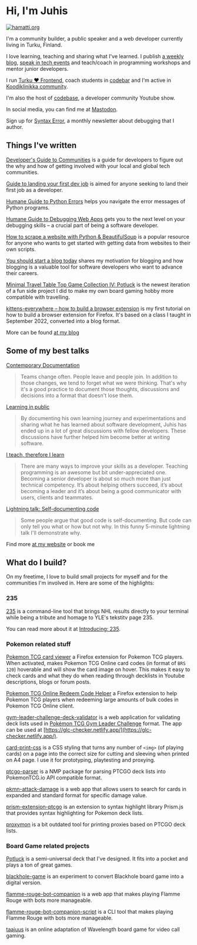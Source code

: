# Hi, I'm Juhis

[![hamatti.org](https://img.shields.io/badge/-hamatti.org-%23971226?link=https://hamatti.org)](https://hamatti.org)

I'm a community builder, a public speaker and a web developer currently living in Turku, Finland.

I love learning, teaching and sharing what I've learned. I publish [a weekly blog](https://hamatti.org/blog), [speak in tech events](https://hamatti.org/speaking) and teach/coach in programming workshops and mentor junior developers.

I run [Turku ❤️  Frontend](https://turkufrontend.fi), coach students in [codebar](https://codebar.io/) and I'm active in [Koodiklinikka community](https://koodiklinikka.fi/).

I'm also the host of [codebase](https://hamatti.org/codebase), a developer community Youtube show.

In social media, you can find me at <a href="https://mastodon.world/@hamatti" rel="me">Mastodon</a>.

Sign up for [Syntax Error](https://www.syntaxerror.tech/), a monthly newsletter about debugging that I author.

## Things I've written

[Developer's Guide to Communities](https://hamatti.org/posts/developers-guide-to-communities/) is a guide for developers to figure out the why and how of getting involved with your local and global tech communities.

[Guide to landing your first dev job](https://hamatti.org/posts/guide-to-landing-your-first-dev-job/) is aimed for anyone seeking to land their first job as a developer.

[Humane Guide to Python Errors](https://hamatti.org/guides/humane-guide-to-python-errors/) helps you navigate the error messages of Python programs.

[Humane Guide to Debugging Web Apps](https://hamatti.org/guides/humane-guide-to-debugging/) gets you to the next level on your debugging skills – a crucial part of being a software developer.

[How to scrape a website with Python & BeautifulSoup](https://hamatti.org/posts/how-to-scrape-website-with-python-beautifulsoup/) is a popular resource for anyone who wants to get started with getting data from websites to their own scripts.

[You should start a blog today](https://hamatti.org/posts/you-should-start-a-blog-today/) shares my motivation for blogging and how blogging is a valuable tool for software developers who want to advance their careers.

[Minimal Travel Table Top Game Collection IV: Potluck](https://hamatti.org/tabletop/potluck) is the newest iteration of a fun side project I did to make my own board gaming hobby more compatible with travelling.

[kittens-everywhere – how to build a browser extension](https://hamatti.org/posts/kittens-everywhere-how-to-build-a-browser-extension/) is my first tutorial on how to build a browser extension for Firefox. It's based on a class I taught in September 2022, converted into a blog format.

More can be found [at my blog](https://hamatti.org/blog)

## Some of my best talks

[Contemporary Documentation](https://hamatti.org/talks/contemporary-documentation/)

> Teams change often. People leave and people join. In addition to those changes, we tend to forget what we were thinking. That's why it's a good practice to document those thoughts, discussions and decisions into a format that doesn't lose them.

[Learning in public](https://www.youtube.com/watch?v=PXEORvNKYvc)

> By documenting his own learning journey and experimentations and sharing what he has learned about software development, Juhis has ended up in a lot of great discussions with fellow developers. These discussions have further helped him become better at writing software.

[I teach, therefore I learn](https://hamatti.org/talks/i-teach-therefore-i-learn/)

> There are many ways to improve your skills as a developer. Teaching programming is an awesome but bit under-appreciated one. Becoming a senior developer is about so much more than just technical competency. It’s about helping others succeed, it’s about becoming a leader and it’s about being a good communicator with users, clients and teammates.

[Lightning talk: Self-documenting code](https://www.youtube.com/watch?v=o8Un1w30IDk)

> Some people argue that good code is self-documenting. But code can only tell you what or how but not why. In this funny 5-minute lightning talk I'll demonstrate why.

Find more [at my website](https://hamatti.org/speaking) or book me 

## What do I build?

On my freetime, I love to build small projects for myself and for the communities I'm involved in. Here are some of the highlights:

### 235

[235](https://github.com/Hamatti/nhl-235) is a command-line tool that brings NHL results directly to your terminal while being a tribute and homage to YLE's tekstitv page 235.

You can read more about it at [Introducing: 235](https://hamatti.org/posts/introducing-235/).

### Pokemon related stuff

[Pokemon TCG card viewer](https://addons.mozilla.org/en-US/firefox/addon/pokemon-tcg-card-viewer/) a Firefox extension for Pokemon TCG players. When activated, makes Pokemon TCG Online card codes (in format of `BRS 120`) hoverable and will show the card image on hover. This makes it easy to check cards and what they do when reading through decklists in Youtube descriptions, blogs or forum posts.

[Pokemon TCG Online Redeem Code Helper](https://addons.mozilla.org/en-GB/firefox/addon/pokemon-tcg-online-code-helper/) a Firefox extension to help Pokemon TCG players when redeeming large amounts of bulk codes in Pokemon TCG Online client.

[gym-leader-challenge-deck-validator](https://github.com/Hamatti/gym-leader-challenge-deck-validator) is a web application for validating deck lists used in [Pokémon TCG Gym Leader Challenge](https://gymleaderchallenge.com/) format. The app can be used at [https://glc-checker.netlify.app/](https://glc-checker.netlify.app/).

[card-print-css](https://github.com/Hamatti/card-print-css) is a CSS styling that turns any number of `<img>` (of playing cards) on a page into the correct size for cutting and sleeving when printed on A4 page. I use it for prototyping, playtesting and proxying.

[ptcgo-parser](https://github.com/Hamatti/ptcgo-parser) is a NMP package for parsing PTCGO deck lists into PokemonTCG.io API compatible format.

[pkmn-attack-damage](https://github.com/Hamatti/pkmn-attack-damage) is a web app that allows users to search for cards in expanded and standard format for specific damage value.

[prism-extension-ptcgo](https://github.com/Hamatti/prism-extension-ptcgo) is an extension to syntax highlight library Prism.js that provides syntax highlighting for Pokemon deck lists.

[proxymon](https://github.com/Hamatti/proxymon) is a bit outdated tool for printing proxies based on PTCGO deck lists.

### Board Game related projects

[Potluck](https://hamatti.org/tabletop/potluck/) is a semi-universal deck that I've designed. It fits into a pocket and plays a ton of great games.

[blackhole-game](https://github.com/Hamatti/blackhole-game) is an experiment to convert Blackhole board game into a digital version.

[flamme-rouge-bot-companion](https://github.com/Hamatti/flamme-rouge-bot-companion) is a web app that makes playing Flamme Rouge with bots more manageable.

[flamme-rouge-bot-companion-script](https://github.com/Hamatti/flamme-rouge-bot-companion-script) is a CLI tool that makes playing Flamme Rouge with bots more manageable.

[taajuus](https://github.com/Hamatti/taajuus) is an online adaptation of Wavelength board game for video call gaming. 
